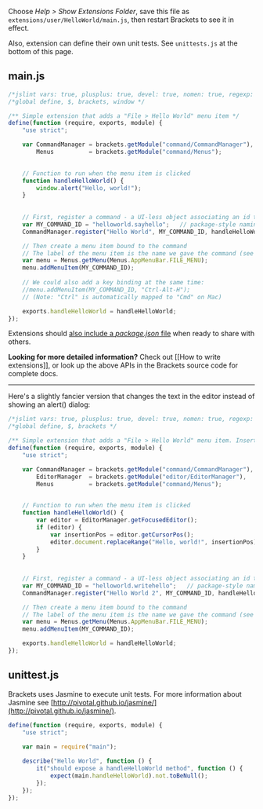 Choose _Help > Show Extensions Folder_, save this file as ```extensions/user/HelloWorld/main.js```, then restart Brackets to see it in effect.

Also, extension can define their own unit tests. See `unittests.js` at the bottom of this page.

main.js
----

```javascript
/*jslint vars: true, plusplus: true, devel: true, nomen: true, regexp: true, indent: 4, maxerr: 50 */
/*global define, $, brackets, window */

/** Simple extension that adds a "File > Hello World" menu item */
define(function (require, exports, module) {
    "use strict";

    var CommandManager = brackets.getModule("command/CommandManager"),
        Menus          = brackets.getModule("command/Menus");

    
    // Function to run when the menu item is clicked
    function handleHelloWorld() {
        window.alert("Hello, world!");
    }
    
    
    // First, register a command - a UI-less object associating an id to a handler
    var MY_COMMAND_ID = "helloworld.sayhello";   // package-style naming to avoid collisions
    CommandManager.register("Hello World", MY_COMMAND_ID, handleHelloWorld);

    // Then create a menu item bound to the command
    // The label of the menu item is the name we gave the command (see above)
    var menu = Menus.getMenu(Menus.AppMenuBar.FILE_MENU);
    menu.addMenuItem(MY_COMMAND_ID);
    
    // We could also add a key binding at the same time:
    //menu.addMenuItem(MY_COMMAND_ID, "Ctrl-Alt-H");
    // (Note: "Ctrl" is automatically mapped to "Cmd" on Mac)

    exports.handleHelloWorld = handleHelloWorld;
});
```

Extensions should [also include a _package.json_ file](https://github.com/adobe/brackets/wiki/Extension-package-format#packagejson-format) when ready to share with others.

**Looking for more detailed information?** Check out [[How to write extensions]], or look up the above APIs in the Brackets source code for complete docs.

----
Here's a slightly fancier version that changes the text in the editor instead of showing an alert() dialog:

```javascript
/*jslint vars: true, plusplus: true, devel: true, nomen: true, regexp: true, indent: 4, maxerr: 50 */
/*global define, $, brackets */

/** Simple extension that adds a "File > Hello World" menu item. Inserts "Hello, world!" at cursor pos. */
define(function (require, exports, module) {
    "use strict";

    var CommandManager = brackets.getModule("command/CommandManager"),
        EditorManager  = brackets.getModule("editor/EditorManager"),
        Menus          = brackets.getModule("command/Menus");

    
    // Function to run when the menu item is clicked
    function handleHelloWorld() {
        var editor = EditorManager.getFocusedEditor();
        if (editor) {
            var insertionPos = editor.getCursorPos();
            editor.document.replaceRange("Hello, world!", insertionPos);
        }
    }
    
    
    // First, register a command - a UI-less object associating an id to a handler
    var MY_COMMAND_ID = "helloworld.writehello";   // package-style naming to avoid collisions
    CommandManager.register("Hello World 2", MY_COMMAND_ID, handleHelloWorld);

    // Then create a menu item bound to the command
    // The label of the menu item is the name we gave the command (see above)
    var menu = Menus.getMenu(Menus.AppMenuBar.FILE_MENU);
    menu.addMenuItem(MY_COMMAND_ID);

    exports.handleHelloWorld = handleHelloWorld;
});
```

unittest.js
----

Brackets uses Jasmine to execute unit tests. For more information about Jasmine see [http://pivotal.github.io/jasmine/](http://pivotal.github.io/jasmine/).

```javascript
define(function (require, exports, module) {
    "use strict";

    var main = require("main");
    
    describe("Hello World", function () {
        it("should expose a handleHelloWorld method", function () {
            expect(main.handleHelloWorld).not.toBeNull();
        });
    });
});
```